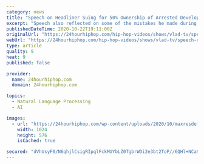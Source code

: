 ```yaml
---
category: news
title: "Speech on Headliner Suing for 50% Ownership of Arrested Development, Dionne Farris Quitting (Part 4)"
excerpt: "Speech also reflected on some of the mistakes he made during Arrested Development’s peak and recounted working with Spike Lee on the soundtrack for the classic Malcolm X film and Arrested Development’s music video shot in Brooklyn for the movie’s soundtrack."
publishedDateTime: 2020-10-22T19:11:00Z
originalUrl: "https://24hourhiphop.com/hip-hop-videos/shows/vlad-tv/speech-on-headliner-suing-for-50-ownership-of-arrested-development-dionne-farris-quitting-part-4/"
webUrl: "https://24hourhiphop.com/hip-hop-videos/shows/vlad-tv/speech-on-headliner-suing-for-50-ownership-of-arrested-development-dionne-farris-quitting-part-4/"
type: article
quality: 9
heat: 9
published: false

provider:
  name: 24hourhiphop.com
  domain: 24hourhiphop.com

topics:
  - Natural Language Processing
  - AI

images:
  - url: "https://24hourhiphop.com/wp-content/uploads/2020/10/maxresdefault-459-1024x576.jpg"
    width: 1024
    height: 576
    isCached: true

secured: "dVhUsyF0/N6qhjlCsigRIpqlFckMUYbLZ0TgbrWDi2e3bt2ToP//6QHl+NCaSS02f8EAcyZP+i17e5c0mtdtMUI2/ngNPYQGglAD94PKAFJcxJCX2OjTiCEmFGhFWnxW00pGZBiXkebh/vp9WghASjD++luZN/QmjqeDBS9F0iA32G8ZqYQmx2kp+n7HFCjymaoGBHMt37PjtsEuvy9gR0c9fARtrj9CKr6OjIMNBfh9yxrZcoXlAgSx0OiyRt1vUZlBR6O21I3KMv8WmAVJWA0gPuv2Y9fthUt3h8WTrALXcc6rgiz8pUB6bM9RZoFm16OyXGzZ67ivnfGZupm/Lpb1ErZoAYTvzex1nUezYOc=;ffcWxNKUTatkr5uhfM/KVw=="
---
```


